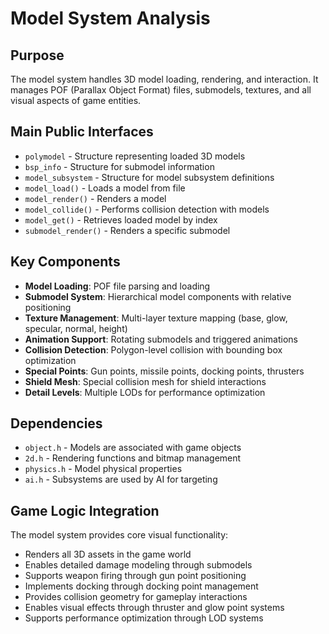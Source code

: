 # Model System Analysis

## Purpose
The model system handles 3D model loading, rendering, and interaction. It manages POF (Parallax Object Format) files, submodels, textures, and all visual aspects of game entities.

## Main Public Interfaces
- `polymodel` - Structure representing loaded 3D models
- `bsp_info` - Structure for submodel information
- `model_subsystem` - Structure for model subsystem definitions
- `model_load()` - Loads a model from file
- `model_render()` - Renders a model
- `model_collide()` - Performs collision detection with models
- `model_get()` - Retrieves loaded model by index
- `submodel_render()` - Renders a specific submodel

## Key Components
- **Model Loading**: POF file parsing and loading
- **Submodel System**: Hierarchical model components with relative positioning
- **Texture Management**: Multi-layer texture mapping (base, glow, specular, normal, height)
- **Animation Support**: Rotating submodels and triggered animations
- **Collision Detection**: Polygon-level collision with bounding box optimization
- **Special Points**: Gun points, missile points, docking points, thrusters
- **Shield Mesh**: Special collision mesh for shield interactions
- **Detail Levels**: Multiple LODs for performance optimization

## Dependencies
- `object.h` - Models are associated with game objects
- `2d.h` - Rendering functions and bitmap management
- `physics.h` - Model physical properties
- `ai.h` - Subsystems are used by AI for targeting

## Game Logic Integration
The model system provides core visual functionality:
- Renders all 3D assets in the game world
- Enables detailed damage modeling through submodels
- Supports weapon firing through gun point positioning
- Implements docking through docking point management
- Provides collision geometry for gameplay interactions
- Enables visual effects through thruster and glow point systems
- Supports performance optimization through LOD systems